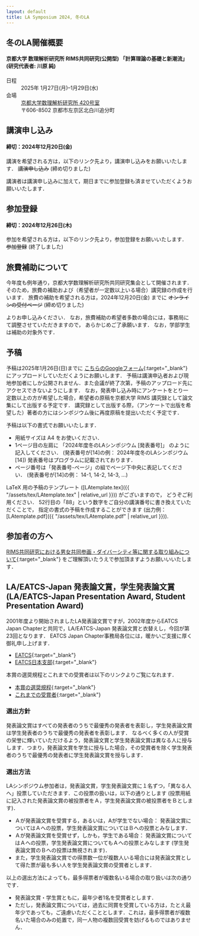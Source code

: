 ```yaml
---
layout: default
title: LA Symposium 2024, 冬のLA
---
```


冬のLA開催概要
--------
#### 京都大学 数理解析研究所 RIMS共同研究(公開型) 「計算理論の基礎と新潮流」 (研究代表者: 川原 純)
<dl>
  <dt>日程</dt>
  <dd>2025年 <time datetime="2025-01-27">1月27日(月)</time>–<time datetime="2025-01-29">1月29日(水)</time></dd>
  <dt>会場</dt>
  <dd><a href="https://www.kurims.kyoto-u.ac.jp/ja/access-01.html" target="_blank">京都大学数理解析研究所 420号室</a></dd>
  <dd>〒606-8502 京都市左京区北白川追分町</dd>
</dl>

<!--
[プログラム(HTML形式)](./winter_program.html) [プログラム(PDF形式)](./LA2023winter_program.pdf)
-->


講演申し込み
--------
#### 締切：2024年12月20日(金)

講演を希望される方は，以下のリンク先より，講演申し込みをお願いいたします．
<del>講演申し込み</del> (締め切りました)
<!-- [講演申し込み](https://art.ist.hokudai.ac.jp/LA/kouen/){:target="_blank"}-->


講演者は講演申し込みに加えて，期日までに参加登録も済ませていただくようお願いいたします．
<!--
※ 今年度の冬のLAシンポジウムから，セッションの区分を「一般セッション」
と「学生セッション」ではなく，すべての講演者が「一般講演」と「ショート
トーク」から選択する形式に変更しました．これにより，一般と学生の区別なく，
講演時間が長め/短めのご希望に沿ってお選びいただけるようになりました．
-->


参加登録
--------
#### 締切：2024年12月26日(木)

参加を希望される方は，以下のリンク先より，参加登録をお願いいたします．
<del>参加登録</del> (終了しました)
<!--[参加登録](https://art.ist.hokudai.ac.jp/LA/sanka/){:target="_blank"}-->



旅費補助について
--------

今年度も例年通り，京都大学数理解析研究所共同研究集会として開催されます．
そのため，旅費の補助および（希望者が一定数以上いる場合）講究録の作成を行います．
旅費の補助を希望される方は，2024年12月20日(金) までに
<del>オンラインの受付ページ</del> (締め切りました)
<!-- [オンラインの受付ページ](https://art.ist.hokudai.ac.jp/LA/ryohi/){:target="_blank"}-->
よりお申し込みください．
なお，旅費補助の希望者多数の場合には，事務局にて調整させていただきますので， あらかじめご了承願います． なお，学部学生は補助の対象外です．



予稿
--------
予稿は2025年1月26日(日)までに [こちらのGoogleフォーム](https://docs.google.com/forms/d/e/1FAIpQLSdoj8SjFQAhe3VU1BvOY-9screS9uF2RRr1_NsUbWfjjt1Zmg/viewform){:target="_blank"} にアップロードしていただくようにお願いします．
予稿は講演申込者および現地参加者にしか公開されません．また会議が終了次第，予稿のアップロード先にアクセスできないようにします．
なお，発表申し込み時にアンケートをとり一定数以上の方が希望した場合，希望者の原稿を京都大学 RIMS 講究録として論文集にして出版する予定です．
講究録として出版する際，（アンケートで出版を希望した）著者の方にはシンポジウム後に再度原稿を提出いただく予定です．
<!-- なお，例年どおり，同意いただける著者にはシンポジウム後に再度原稿を提出いただき，京都大学 RIMS 講究録として論文集にして出版する予定です．-->
<!-- （講究録は希望者が少なかったため今回は出版しません．）-->
予稿は以下の書式でお願いいたします．

* 用紙サイズは A4 をお使いください．
* 1ページ目の左肩に 「2024年度冬のLAシンポジウム [発表番号]」 のように記入してください． (発表番号が[14]の例： 2024年度冬のLAシンポジウム [14])
  発表番号はプログラムに記載されております．
* ページ番号は「発表番号-ページ」の組でページ下中央に表記してください． (発表番号が[14]の例： 14-1, 14-2, 14-3, ...)

LaTeX 用の予稿のテンプレート ([LAtemplate.tex]({{ "/assets/tex/LAtemplate.tex" | relative_url }})) がございますので， どうぞご利用ください．
52行目の「88」という数字をご自分の講演番号に書き換えていただくことで， 指定の書式の予稿を作成することができます (出力例：[LAtemplate.pdf]({{ "/assets/tex/LAtemplate.pdf" | relative_url }})).


参加者の方へ
--------
[RIMS共同研究における男女共同参画・ダイバーシティ等に関する取り組みについて](https://www.kurims.kyoto-u.ac.jp/kyoten/ja/gender_equality.html){:target="_blank"} をご理解頂いたうえで参加頂ますようお願いいいたします．

LA/EATCS-Japan 発表論文賞，学生発表論文賞 (LA/EATCS-Japan Presentation Award, Student Presentation Award)
--------

2001年度より開始されましたLA発表論文賞ですが，2002年度からEATCS Japan
Chapterと共同で，LA/EATCS-Japan 発表論文賞と衣替えし，今回が第23回となります． EATCS Japan
Chapter事務局各位には，暖かいご支援に厚く御礼申し上げます．


* [EATCS](http://www.eatcs.org/){:target="_blank"} 
* [EATCS日本支部](http://www.dais.is.tohoku.ac.jp/eatcs_japan/index-j.html){:target="_blank"} 

本賞の選奨規程とこれまでの受賞者は以下のリンクよりご覧になれます．

* [本賞の選奨規程](http://www.dais.is.tohoku.ac.jp/eatcs_japan/190205sensho.pdf){:target="_blank"} 
* [これまでの受賞者](http://www.dais.is.tohoku.ac.jp/eatcs_japan/award-j.html){:target="_blank"} 


<!--
### LA/EATCS-Japan 発表論文賞

今年度の受賞者は，○印の発表者です．おめでとうございます．

[24] マルチンゲール集中不等式に基づく合意モデルの解析
: ○ 清水 伸高 (東京工業大学), 白髪 丈晴 (中央大学)

### LA/EATCS-Japan 学生発表論文賞

今年度の受賞者は，◎印の発表者です．おめでとうございます．

[33S] 整面凸多面体の重なりを持たない辺展開図の数え上げ
: ◎ 塩田 拓海 (九州工業大学), 榎本 優大, 堀山 貴史 (北海道大学), 斎藤 寿樹 (九州工業大学)
-->


### 選出方針

発表論文賞はすべての発表者のうちで最優秀の発表者を表彰し，学生発表論文賞は学生発表者のうちで最優秀の発表者を表彰します．
なるべく多くの人が受賞の栄誉に輝いていただけるよう，発表論文賞と学生発表論文賞は異なる人に授与します．つまり，発表論文賞を学生に授与した場合，その受賞者を除く学生発表者のうちで最優秀の発表者に学生発表論文賞を授与します．

### 選出方法
LAシンポジウム参加者は，発表論文賞，学生発表論文賞に１名ずつ，「異なる人へ」投票していただきます．この投票の扱いは，以下の通りとします (投票用紙に記入された発表論文賞の被投票者をＡ，学生発表論文賞の被投票者をＢとします)．

* Ａが発表論文賞を受賞する，あるいは，Aが学生でない場合：
発表論文賞についてはＡへの投票，学生発表論文賞についてはＢへの投票とみなします．
* Ａが発表論文賞を受賞せず，しかも，学生である場合：
発表論文賞についてはＡへの投票，学生発表論文賞についてもＡへの投票とみなします (学生発表論文賞のＢへの投票は無視されます)．
* また，学生発表論文賞での得票数一位が複数人いる場合には発表論文賞として得た票が最も多い人を学生発表論文賞の受賞者とします．

以上の選出方法によっても，最多得票者が複数名いる場合の取り扱いは次の通りです．

* 発表論文賞・学生賞ともに，最年少者1名を受賞者とします．
* ただし，発表論文賞については，過去に同賞を受賞している方は，たとえ最年少であっても，ご遠慮いただくこととします．これは，最多得票者が複数名いた場合のみの処置で，同一人物の複数回受賞を妨げるものではありません．
